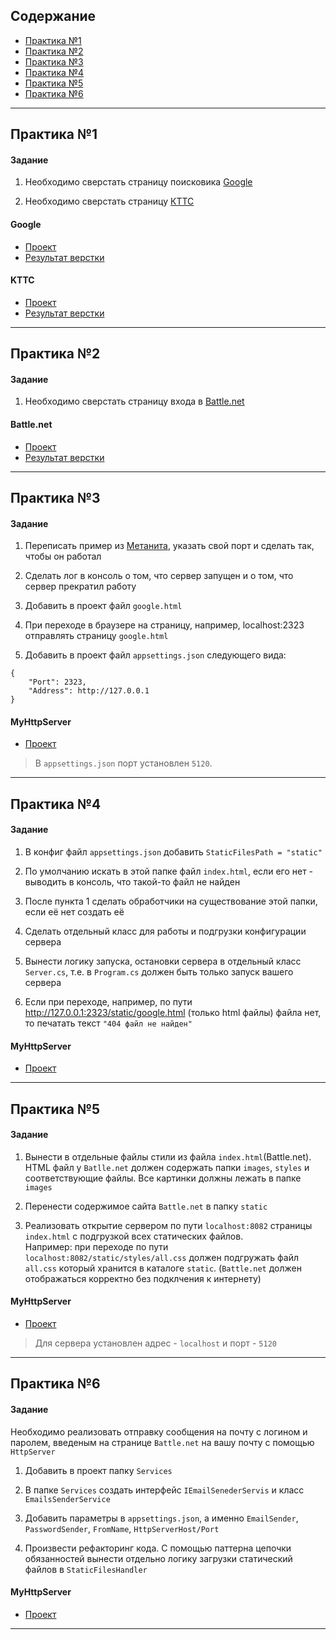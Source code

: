 
## Содержание

- [Практика №1](#практика-1)
- [Практика №2](#практика-2)
- [Практика №3](#практика-3)
- [Практика №4](#практика-4)
- [Практика №5](#практика-5)
- [Практика №6](#практика-6)

---


## Практика №1

#### Задание

1) Необходимо сверстать страницу поиcковика [Google](https://www.google.com/)

2) Необходимо сверстать страницу [КТТС](https://kttc.ru/wot/ru/)

#### Google

- [Проект](https://github.com/2Jinx/www/tree/main/homework_1/Google "Проект")  
- [Результат верстки](https://2Jinx.github.io/www/homework_1/Google/ "Результат верстки")

#### KTTC

- [Проект](https://github.com/2Jinx/www/tree/main/homework_1/kttc "Проект")  
- [Результат верстки](https://2Jinx.github.io/www/homework_1/kttc/ "Результат верстки")

---

## Практика №2

#### Задание

1) Необходимо сверстать страницу входа в [Battle.net](https://eu.account.battle.net/login/ru/)

#### Battle.net

- [Проект](https://github.com/2Jinx/www/tree/main/homework_2/Battle.net "Проект")  
- [Результат верстки](https://2Jinx.github.io/www/homework_2/Battle.net/ "Результат верстки")

---

## Практика №3

#### Задание

1) Переписать пример из [Метанита](https://metanit.com/sharp/net/7.1.php), указать свой порт и сделать так, чтобы он работал

2) Сделать лог в консоль о том, что сервер запущен и о том, что сервер прекратил работу

3) Добавить в проект файл `google.html`

4) При переходе в браузере на страницу, например, localhost:2323 отправлять страницу `google.html`

5) Добавить в проект файл `appsettings.json` следующего вида:
```
{
    "Port": 2323,
    "Address": http://127.0.0.1
}
```

#### MyHttpServer

- [Проект](https://github.com/2Jinx/www/tree/main/homework_3/MyHttpServer "Проект")  

> В `appsettings.json` порт установлен `5120`.

---

## Практика №4

#### Задание

1) В конфиг файл `appsettings.json` добавить `StaticFilesPath = "static"`

2) По умолчанию искать в этой папке файл `index.html`, если его нет - выводить в консоль, что такой-то файл не найден

3) После пункта 1 сделать обработчики на существование этой папки, если её нет создать её

4) Сделать отдельный класс для работы и подгрузки конфигурации сервера

5) Вынести логику запуска, остановки сервера в отдельный класс `Server.cs`, т.е. в `Program.cs` должен быть только запуск вашего сервера

6) Если при переходе, например, по пути http://127.0.0.1:2323/static/google.html (только html файлы) файла нет, то печатать текст `"404 файл не найден"`

#### MyHttpServer

- [Проект](https://github.com/2Jinx/www/tree/main/homework_4/MyHttpServer "Проект") 

---

## Практика №5

#### Задание

1) Вынести в отдельные файлы стили из файла `index.html`(Battle.net).  HTML файл у `Batlle.net` должен содержать папки `images`, `styles` и соответствующие файлы. Все картинки должны лежать в папке `images`

2) Перенести содержимое сайта `Battle.net` в папку `static`

3) Реализовать открытие сервером по пути `localhost:8082` страницы `index.html` с подгрузкой всех статических файлов.    
Например: при переходе по пути `localhost:8082/static/styles/all.css` должен подгружать файл `all.css` который хранится в каталоге `static`. (`Battle.net` должен отображаться корректно без подклчения к интернету)

#### MyHttpServer

- [Проект](https://github.com/2Jinx/www/tree/main/homework_5/MyHttpServer "Проект") 

> Для сервера установлен адрес - `localhost` и порт - `5120`

---

## Практика №6 

#### Задание

Необходимо реализовать отправку сообщения  на почту с логином и паролем, введеным на странице `Battle.net` на вашу почту с помощью `HttpServer`
 
1) Добавить в проект папку `Services`

2) В папке `Services` создать интерфейс `IEmailSenederServis` и класс `EmailsSenderService`

3) Добавить параметры в `appsettings.json`, а именно `EmailSender`, `PasswordSender`, `FromName`, `HttpServerHost/Port`

4) Произвести рефакторинг кода. С помощью паттерна цепочки обязанностей вынести отдельно логику загрузки статический файлов в `StaticFilesHandler`

#### MyHttpServer

- [Проект](https://github.com/2Jinx/www/tree/main/homework_6/MyHttpServer "Проект") 

---
